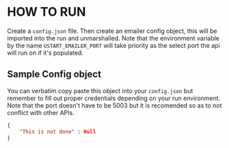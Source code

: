 # HOW TO RUN

Create a `config.json` file. Then create an emailer config object, this will be imported into the run and unmarshalled. Note that the environment variable by the name `USTART_EMAILER_PORT` will take priority as the select port the api will run on if it's populated.

## Sample Config object

You can verbatim copy paste this object into your `config.json` but remember to fill out proper credentials depending on your run environment.
Note that the port doesn't have to be 5003 but it is recomended so as to not conflict with other APIs.

```json
{
    "This is not done" : Null
}
```

